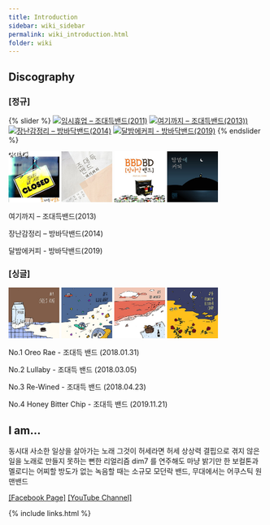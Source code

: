 ```yaml
---
title: Introduction
sidebar: wiki_sidebar
permalink: wiki_introduction.html
folder: wiki
---
```


## Discography

### [정규]

{% slider %}
  [![임시휴업 – 조대득밴드(2011)](a0.jpg)](/images)
  [![여기까지 – 조대득밴드(2013))](a1.jpg)](/images)
  [![ 장난감정리 – 방바닥밴드(2014)](ab1.jpg)](/images)
  [![달밤에커피 - 방바닥밴드(2019)](ab1.jpg)](/images)
{% endslider %}

<p float="left">
  <img src="images/a0.jpg" width="100" />
  <img src="images/a1.jpg" width="100" />
  <img src="images/ab1.jpg" width="100" />
  <img src="images/ab2.jpg" width="100" />
</p>


여기까지 – 조대득밴드(2013)

장난감정리 – 방바닥밴드(2014)

달밤에커피 - 방바닥밴드(2019)

### [싱글]

<p float="left">
  <img src="images/s1.jpg" width="100" />
  <img src="images/s2.jpg" width="100" />
  <img src="images/s3.jpg" width="100" />
  <img src="images/s4.jpg" width="100" />
</p>

No.1 Oreo Rae - 조대득 밴드 (2018.01.31)

No.2 Lullaby - 조대득 밴드 (2018.03.05)

No.3 Re-Wined - 조대득 밴드 (2018.04.23)

No.4 Honey Bitter Chip - 조대득 밴드 (2019.11.21)


## I am…

동시대 사소한 일상을 살아가는 노래 그것이 허세라면 허세
상상력 결핍으로 겪지 않은 일을 노래로 만들지 못하는 뻔한 리얼리즘
dim7 를 연주해도 마냥 밝기만 한 보컬톤과 멜로디는 어찌할 방도가 없는
녹음할 때는 소규모 모던락 밴드, 무대에서는 어쿠스틱 원맨밴드

<a target="_blank" href="https://facebook.com/muzineer" class="btn btn-dark">[Facebook Page]</a>
<a target="_blank" href="https://www.youtube.com/channel/UCYyd9dp6q4Ca6FB-6XjJEYw?view_as=subscriber" class="btn btn-dark">[YouTube Channel]</a>


{% include links.html %}
